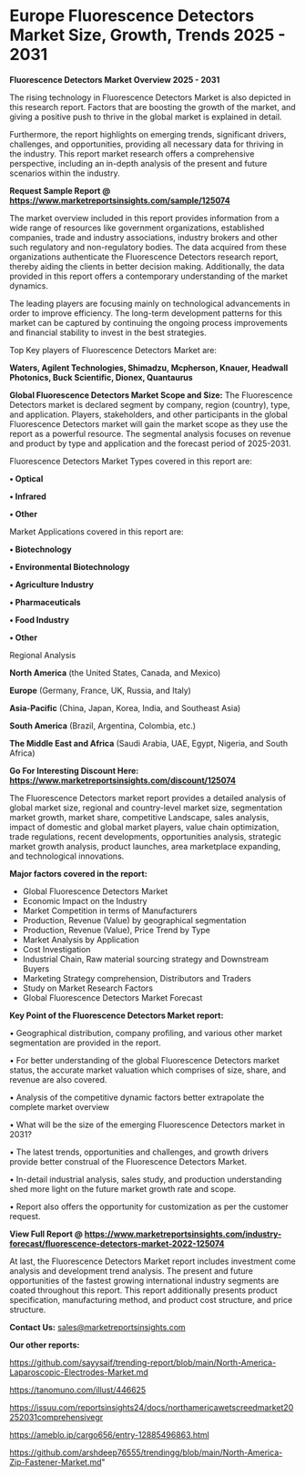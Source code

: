  # Europe Fluorescence Detectors Market Size, Growth, Trends 2025 - 2031

<Strong> Fluorescence Detectors Market Overview 2025 - 2031</strong>

The rising technology in Fluorescence Detectors Market is also depicted in this research report. Factors that are boosting the growth of the market, and giving a positive push to thrive in the global market is explained in detail.

Furthermore, the report highlights on emerging trends, significant drivers, challenges, and opportunities, providing all necessary data for thriving in the industry. This report market research offers a comprehensive perspective, including an in-depth analysis of the present and future scenarios within the industry.

<strong>Request Sample Report @ <a href=https://www.marketreportsinsights.com/sample/125074>https://www.marketreportsinsights.com/sample/125074</a></strong>

The market overview included in this report provides information from a wide range of resources like government organizations, established companies, trade and industry associations, industry brokers and other such regulatory and non-regulatory bodies. The data acquired from these organizations authenticate the Fluorescence Detectors research report, thereby aiding the clients in better decision making. Additionally, the data provided in this report offers a contemporary understanding of the market dynamics.

The leading players are focusing mainly on technological advancements in order to improve efficiency. The long-term development patterns for this market can be captured by continuing the ongoing process improvements and financial stability to invest in the best strategies.

Top Key players of Fluorescence Detectors Market are:

<strong>Waters, Agilent Technologies, Shimadzu, Mcpherson, Knauer, Headwall Photonics, Buck Scientific, Dionex, Quantaurus</strong>

<strong><b>Global Fluorescence Detectors Market Scope and Size:</b></strong>
The Fluorescence Detectors market is declared segment by company, region (country), type, and application. Players, stakeholders, and other participants in the global Fluorescence Detectors market will gain the market scope as they use the report as a powerful resource. The segmental analysis focuses on revenue and product by type and application and the forecast period of 2025-2031.

Fluorescence Detectors Market Types covered in this report are:

<strong>• Optical

• Infrared

• Other</strong>

Market Applications covered in this report are:

<strong>• Biotechnology

• Environmental Biotechnology

• Agriculture Industry

• Pharmaceuticals

• Food Industry

• Other</strong> 

Regional Analysis

<strong>North America</strong> (the United States, Canada, and Mexico)

<strong>Europe</strong> (Germany, France, UK, Russia, and Italy)

<strong>Asia-Pacific</strong> (China, Japan, Korea, India, and Southeast Asia)

<strong>South America</strong> (Brazil, Argentina, Colombia, etc.)

<strong>The Middle East and Africa</strong> (Saudi Arabia, UAE, Egypt, Nigeria, and South Africa)

<strong>Go For Interesting Discount Here: <a href=https://www.marketreportsinsights.com/discount/125074>https://www.marketreportsinsights.com/discount/125074</a></strong>

The Fluorescence Detectors market report provides a detailed analysis of global market size, regional and country-level market size, segmentation market growth, market share, competitive Landscape, sales analysis, impact of domestic and global market players, value chain optimization, trade regulations, recent developments, opportunities analysis, strategic market growth analysis, product launches, area marketplace expanding, and technological innovations.

<strong><b>Major factors covered in the report:</b></strong>
<ul>
  <li>Global Fluorescence Detectors Market </li>
  <li>Economic Impact on the Industry</li>
  <li>Market Competition in terms of Manufacturers</li>
  <li>Production, Revenue (Value) by geographical segmentation</li>
  <li>Production, Revenue (Value), Price Trend by Type</li>
  <li>Market Analysis by Application</li>
  <li>Cost Investigation</li>
  <li>Industrial Chain, Raw material sourcing strategy and Downstream Buyers</li>
  <li>Marketing Strategy comprehension, Distributors and Traders</li>
  <li>Study on Market Research Factors</li>
  <li>Global Fluorescence Detectors Market Forecast</li>
</ul>

<strong><b>Key Point of the Fluorescence Detectors Market report:</b></strong>

• Geographical distribution, company profiling, and various other market segmentation are provided in the report.

• For better understanding of the global Fluorescence Detectors market status, the accurate market valuation which comprises of size, share, and revenue are also covered.

• Analysis of the competitive dynamic factors better extrapolate the complete market overview

• What will be the size of the emerging Fluorescence Detectors market in 2031?

• The latest trends, opportunities and challenges, and growth drivers provide better construal of the Fluorescence Detectors Market.

• In-detail industrial analysis, sales study, and production understanding shed more light on the future market growth rate and scope.

• Report also offers the opportunity for customization as per the customer request.

<strong><b>View Full Report @ <a href=https://www.marketreportsinsights.com/industry-forecast/fluorescence-detectors-market-2022-125074>https://www.marketreportsinsights.com/industry-forecast/fluorescence-detectors-market-2022-125074</a></b></strong>


At last, the Fluorescence Detectors Market report includes investment come analysis and development trend analysis. The present and future opportunities of the fastest growing international industry segments are coated throughout this report. This report additionally presents product specification, manufacturing method, and product cost structure, and price structure.

<strong>Contact Us:</strong>
sales@marketreportsinsights.com

<strong>Our other reports:</strong>

<a href=https://github.com/sayysaif/trending-report/blob/main/North-America-Laparoscopic-Electrodes-Market.md>https://github.com/sayysaif/trending-report/blob/main/North-America-Laparoscopic-Electrodes-Market.md</a>

<a href=https://tanomuno.com/illust/446625>https://tanomuno.com/illust/446625</a>

<a href=https://issuu.com/reportsinsights24/docs/northamericawetscreedmarket20252031comprehensivegr>https://issuu.com/reportsinsights24/docs/northamericawetscreedmarket20252031comprehensivegr</a>

<a href=https://ameblo.jp/cargo656/entry-12885496863.html>https://ameblo.jp/cargo656/entry-12885496863.html</a>

<a href=https://github.com/arshdeep76555/trendingg/blob/main/North-America-Zip-Fastener-Market.md>https://github.com/arshdeep76555/trendingg/blob/main/North-America-Zip-Fastener-Market.md</a>"
